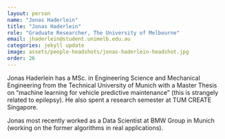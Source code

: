 ```yaml
---
layout: person
name: "Jonas Haderlein"
title: "Jonas Haderlein"
role: "Graduate Researcher, The University of Melbourne"
email: jhaderlein@student.unimelb.edu.au
categories: jekyll update
image: assets/people-headshots/jonas-haderlein-headshot.jpg
order: 26
---
```

Jonas Haderlein has a MSc. in Engineering Science and Mechanical Engineering from the Technical University of Munich with a Master Thesis on “machine learning for vehicle predictive maintenance” (this is strangely related to epilepsy). He also spent a research semester at TUM CREATE Singapore.

Jonas most recently worked as a Data Scientist at BMW Group in Munich (working on the former algorithms in real applications).
